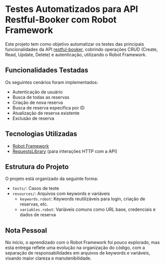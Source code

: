 # Testes Automatizados para API Restful-Booker com Robot Framework

Este projeto tem como objetivo automatizar os testes das principais funcionalidades da API [restful-booker](https://restful-booker.herokuapp.com), cobrindo operações CRUD (Create, Read, Update, Delete) e autenticação, utilizando o Robot Framework.

## Funcionalidades Testadas

Os seguintes cenários foram implementados:

- Autenticação de usuário
- Busca de todas as reservas
- Criação de nova reserva
- Busca de reserva específica por ID
- Atualização de reserva existente
- Exclusão de reserva

## Tecnologias Utilizadas

- [Robot Framework](https://robotframework.org/)
- [RequestsLibrary](https://github.com/MarketSquare/RequestsLibrary) (para interações HTTP com a API)

## Estrutura do Projeto

O projeto está organizado da seguinte forma:

- `tests/`: Casos de teste
- `resources/`: Arquivos com keywords e variáveis
  - `keywords.robot`: Keywords reutilizáveis para login, criação de reservas, etc.
  - `variables.robot`: Variáveis comuns como URL base, credenciais e dados de reserva

## Nota Pessoal

No início, o aprendizado com o Robot Framework foi pouco explorado, mas esta entrega reflete uma evolução na organização do código, com a separação de responsabilidades em arquivos de keywords e variáveis, visando maior clareza e manutenibilidade.
